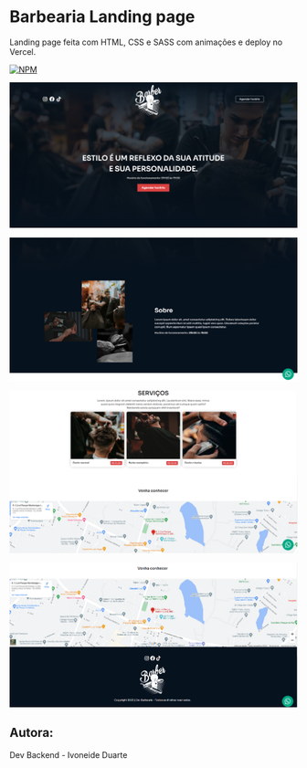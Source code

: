 # Barbearia Landing page
Landing page feita com HTML, CSS e SASS com animações e deploy no Vercel.

[![NPM](https://img.shields.io/npm/l/react)](https://github.com/Ivoneideduarte/robotic-arm-with-controller/blob/main/LICENSE) 

 ![Web 1](https://github.com/Ivoneideduarte/DevBarbearia_LandingPage/blob/main/img/img01.PNG)
 
 ![Web 1](https://github.com/Ivoneideduarte/DevBarbearia_LandingPage/blob/main/img/img02.PNG)
 
 ![Web 1](https://github.com/Ivoneideduarte/DevBarbearia_LandingPage/blob/main/img/img03.PNG)
 
 ![Web 1](https://github.com/Ivoneideduarte/DevBarbearia_LandingPage/blob/main/img/img04.PNG)
 
 ## Autora:
  Dev Backend - Ivoneide Duarte

